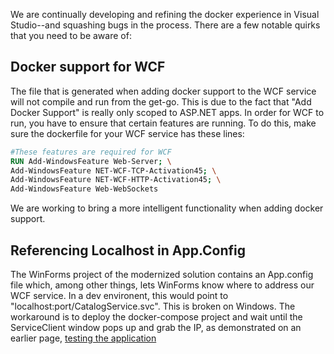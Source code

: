 We are continually developing and refining the docker experience in Visual Studio--and squashing bugs in the process. There are a few notable quirks that you need to be aware of:

## Docker support for WCF

The file that is generated when adding docker support to the WCF service will not compile and run from the get-go. This is due to the fact that "Add Docker Support" is really only scoped to ASP.NET apps. In order for WCF to run, you have to ensure that certain features are running. To do this, make sure the dockerfile for your WCF service has these lines:

```dockerfile
#These features are required for WCF
RUN Add-WindowsFeature Web-Server; \
Add-WindowsFeature NET-WCF-TCP-Activation45; \
Add-WindowsFeature NET-WCF-HTTP-Activation45; \
Add-WindowsFeature Web-WebSockets
```

We are working to bring a more intelligent functionality when adding docker support.

## Referencing Localhost in App.Config

The WinForms project of the modernized solution contains an App.config file which, among other things, lets WinForms know where to address our WCF service. In a dev environent, this would point to "localhost:port/CatalogService.svc". This is broken on Windows. The workaround is to deploy the docker-compose project and wait until the ServiceClient window pops up and grab the IP, as demonstrated on an earlier page, [testing the application](https://github.com/dotnet-architecture/eShopModernizingWCFWinForms/wiki/4.-Test-the-Application)
